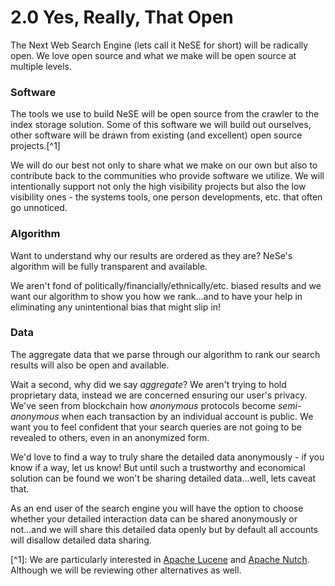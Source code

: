 # 2.0 Yes, Really, That Open

The Next Web Search Engine \(lets call it NeSE for short\) will be radically open. We love open source and what we make will be open source at multiple levels.

### Software

The tools we use to build NeSE will be open source from the crawler to the index storage solution. Some of this software we will build out ourselves, other software will be drawn from existing \(and excellent\) open source projects.\[^1\]

We will do our best not only to share what we make on our own but also to contribute back to the communities who provide software we utilize. We will intentionally support not only the high visibility projects but also the low visibility ones - the systems tools, one person developments, etc. that often go unnoticed.

### Algorithm

Want to understand why our results are ordered as they are? NeSe's algorithm will be fully transparent and available.

We aren't fond of politically/financially/ethnically/etc. biased results and we want our algorithm to show you how we rank...and to have your help in eliminating any unintentional bias that might slip in!

### Data

The aggregate data that we parse through our algorithm to rank our search results will also be open and available.

Wait a second, why did we say _aggregate_? We aren't trying to hold proprietary data, instead we are concerned ensuring our user's privacy. We've seen from blockchain how _anonymous_ protocols become _semi-anonymous_ when each transaction by an individual account is public. We want you to feel confident that your search queries are not going to be revealed to others, even in an anonymized form.

We'd love to find a way to truly share the detailed data anonymously - if you know if a way, let us know! But until such a trustworthy and economical solution can be found we won't be sharing detailed data...well, lets caveat that.

As an end user of the search engine you will have the option to choose whether your detailed interaction data can be shared anonymously or not...and we will share this detailed data openly but by default all accounts will disallow detailed data sharing.

\[^1\]: We are particularly interested in [Apache Lucene](http://lucene.apache.org/) and [Apache Nutch](http://nutch.apache.org/). Although we will be reviewing other alternatives as well.

